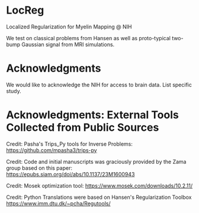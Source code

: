 # LocReg
Localized Regularization for Myelin Mapping @ NIH

We test on classical problems from Hansen as well as proto-typical two-bump Gaussian signal from MRI simulations.

# Acknowledgments
We would like to acknowledge the NIH for access to brain data. List specific study.

# Acknowledgments: External Tools Collected from Public Sources
Credit: Pasha's Trips_Py tools for Inverse Problems: https://github.com/mpasha3/trips-py 

Credit: Code and initial manuscripts was graciously provided by the Zama group based on this paper: https://epubs.siam.org/doi/abs/10.1137/23M1600943 

Credit: Mosek optimization tool: https://www.mosek.com/downloads/10.2.11/ 

Credit: Python Translations were based on Hansen's Regularization Toolbox https://www.imm.dtu.dk/~pcha/Regutools/
